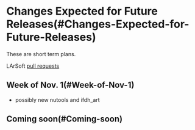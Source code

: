 Changes Expected for Future Releases(#Changes-Expected-for-Future-Releases)
==============================================================================

These are short term plans.

LArSoft [pull requests](https://github.com/orgs/LArSoft/projects/2)

Week of Nov. 1(#Week-of-Nov-1)
---------------------------------

-   possibly new nutools and ifdh\_art

Coming soon(#Coming-soon)
----------------------------
